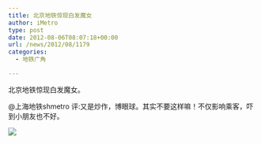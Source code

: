 ```yaml
---
title: 北京地铁惊现白发魔女
author: iMetro
type: post
date: 2012-08-06T08:07:18+00:00
url: /news/2012/08/1179
categories:
  - 地铁广角

---
```

北京地铁惊现白发魔女。

@上海地铁shmetro 评:又是炒作，博眼球。其实不要这样嘛！不仅影响乘客，吓到小朋友也不好。

![][1]

 [1]: http://ww4.sinaimg.cn/bmiddle/67e3e0e9gw1dvmzkbibwpj.jpg